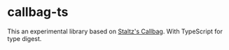 # callbag-ts

This an experimental library based on [Staltz's Callbag](https://staltz.com/why-we-need-callbags.html). With TypeScript for type digest.
